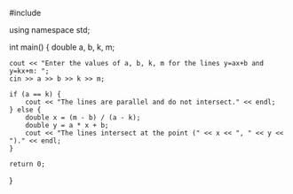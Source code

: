 #include <iostream>

using namespace std;

int main() {
    double a, b, k, m;

    cout << "Enter the values of a, b, k, m for the lines y=ax+b and y=kx+m: ";
    cin >> a >> b >> k >> m;

    if (a == k) {
        cout << "The lines are parallel and do not intersect." << endl;
    } else {
        double x = (m - b) / (a - k);
        double y = a * x + b;
        cout << "The lines intersect at the point (" << x << ", " << y << ")." << endl;
    }

    return 0;
}
